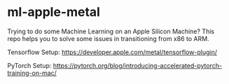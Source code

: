 # ml-apple-metal
Trying to do some Machine Learning on an Apple Silicon Machine? This repo helps you to solve some issues in transitioning from x86 to ARM.

Tensorflow Setup: https://developer.apple.com/metal/tensorflow-plugin/

PyTorch Setup: https://pytorch.org/blog/introducing-accelerated-pytorch-training-on-mac/
